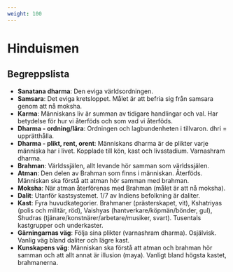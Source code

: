 ```yaml
---
weight: 100
---
```


# Hinduismen

## Begreppslista

* **Sanatana dharma**: Den eviga världsordningen.
* **Samsara**: Det eviga kretsloppet. Målet är att befria sig från samsara genom att nå moksha.
* **Karma**: Människans liv är summan av tidigare handlingar och val. Har betydelse för hur vi återföds och som vad vi återföds.
* **Dharma - ordning/lära**: Ordningen och lagbundenheten i tillvaron. dhri = upprätthålla.
* **Dharma - plikt, rent, orent**: Människans dharma är de plikter varje människa har i livet. Kopplade till kön, kast och livsstadium. Varnashram dharma.
* **Brahman**: Världssjälen, allt levande hör samman som världssjälen.
* **Atman**: Den delen av Brahman som finns i människan. Återföds. Människan ska förstå att atman hör samman med brahman.
* **Moksha**: När atman återförenas med Brahman (målet är att nå moksha).
* **Dalit**: Utanför kastsystemet. 1/7 av Indiens befolkning är daliter.
* **Kast**: Fyra huvudkategorier. Brahmaner (prästerskapet, vit), Kshatriyas (polis och militär, röd), Vaishyas (hantverkare/köpmän/bönder, gul), Shudras (tjänare/konstnärer/arbetare/musiker, svart). Tusentals kastgrupper och underkaster.
* **Gärningarnas väg**: Följa sina plikter (varnashram dharma). Osjälvisk. Vanlig väg bland daliter och lägre kast.
* **Kunskapens väg**: Människan ska förstå att atman och brahman hör samman och att allt annat är illusion (maya). Vanligt bland högsta kastet, brahmanerna.
